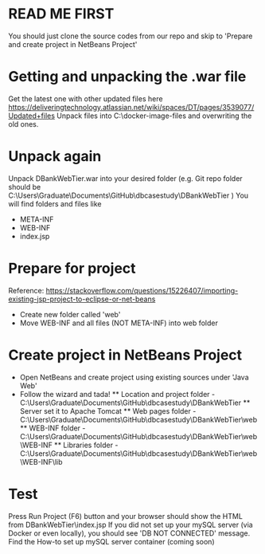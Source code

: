 # READ ME FIRST
You should just clone the source codes from our repo and skip to 'Prepare and create project in NetBeans Project'

# Getting and unpacking the .war file
Get the latest one with other updated files here
https://deliveringtechnology.atlassian.net/wiki/spaces/DT/pages/3539077/Updated+files
Unpack files into C:\docker-image-files and overwriting the old ones.

# Unpack again
Unpack DBankWebTier.war into your desired folder (e.g. Git repo folder should be C:\Users\Graduate\Documents\GitHub\dbcasestudy\DBankWebTier )
You will find folders and files like
* META-INF
* WEB-INF
* index.jsp

# Prepare for project
Reference: https://stackoverflow.com/questions/15226407/importing-existing-jsp-project-to-eclipse-or-net-beans
* Create new folder called 'web'
* Move WEB-INF and all files (NOT META-INF) into web folder

# Create project in NetBeans Project
* Open NetBeans and create project using existing sources under 'Java Web'
* Follow the wizard and tada!
** Location and project folder - C:\Users\Graduate\Documents\GitHub\dbcasestudy\DBankWebTier
** Server set it to Apache Tomcat
** Web pages folder - C:\Users\Graduate\Documents\GitHub\dbcasestudy\DBankWebTier\web
** WEB-INF folder - C:\Users\Graduate\Documents\GitHub\dbcasestudy\DBankWebTier\web\WEB-INF
** Libraries folder - C:\Users\Graduate\Documents\GitHub\dbcasestudy\DBankWebTier\web\WEB-INF\lib

# Test
Press Run Project (F6) button and your browser should show the HTML from DBankWebTier\index.jsp
If you did not set up your mySQL server (via Docker or even locally), you should see 'DB NOT CONNECTED' message.
Find the How-to set up mySQL server container (coming soon)